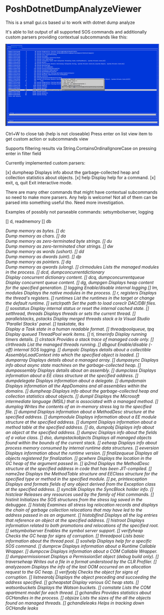 # PoshDotnetDumpAnalyzeViewer
This is a small gui.cs based ui to work with dotnet dump analyze

It's able to list output of all supported SOS commands and additionally custom parsers providing contextual subcommands like this:

![img.png](img.png)

Ctrl+W to close tab (help is not closeable)
Press enter on list view item to get custom action or subcommands view 

Supports filtering results via String.ContainsOrdinalIgnoreCase on pressing enter in filter field

Currently implemented custom parsers:

[x] dumpheap <arguments>                       Displays info about the garbage-collected heap and collection statistics about objects.
[x] help <command>                             Display help for a command.
[x] exit, q, quit                              Exit interactive mode.

There are many other commands that might have contextual subcommands so need to make more parsers. Any help is welcome!
Not all of them can be parsed into something useful tho. Need more investigation.

Examples of possbily not parseable commands:
setsymbolserver, logging

[] d, readmemory
[] db <address>                               Dump memory as bytes.
[] dc <address>                               Dump memory as chars.
[] da <address>                               Dump memory as zero-terminated byte strings.
[] du <address>                               Dump memory as zero-terminated char strings.
[] dw <address>                               Dump memory as words (ushort).
[] dd <address>                               Dump memory as dwords (uint).
[] dp <address>                               Dump memory as pointers.
[] dq <address>                               Dump memory as qwords (ulong).
[] clrmodules                                 Lists the managed modules in the process.
[] dcd, dumpconcurrentdictionary <address>    Display concurrent dictionary content.
[] dcq, dumpconcurrentqueue <address>         Display concurrent queue content.
[] dg, dumpgen <generation>                   Displays heap content for the specified generation.
[] logging                                    Enable/disable internal logging
[] lm, modules                                Displays the native modules in the process.
[] r, registers                               Displays the thread's registers.
[] runtimes                                   List the runtimes in the target or change the default runtime.
[] setclrpath <path>                          Set the path to load coreclr DAC/DBI files.
[] sosstatus                                  Display internal status or reset the internal cached state.
[] setthread, threads <thread>                Displays threads or sets the current thread.
[] parallelstacks, pstacks                    Display merged threads stack a la Visual Studio 'Parallel Stacks' panel.
[] taskstate, tks <address>                   Display a Task state in a human readable format.
[] threadpoolqueue, tpq                       Display queued ThreadPool work items.
[] ti, timerinfo                              Display running timers details.
[] clrstack <arguments>                       Provides a stack trace of managed code only.
[] clrthreads <arguments>                     List the managed threads running.
[] dbgout <arguments>                         Enable/disable (-off) internal SOS logging.
[] dumpalc <arguments>                        Displays details about a collectible AssemblyLoadContext into which the specified object is loaded.
[] dumparray <arguments>                      Displays details about a managed array.
[] dumpasync <arguments>                      Displays info about async state machines on the garbage-collected heap.
[] dumpassembly <arguments>                   Displays details about an assembly.
[] dumpclass <arguments>                      Displays information about a EE class structure at the specified address.
[] dumpdelegate <arguments>                   Displays information about a delegate.
[] dumpdomain <arguments>                     Displays information all the AppDomains and all assemblies within the domains.
[] dumpheap <arguments>                       Displays info about the garbage-collected heap and collection statistics about objects.
[] dumpil <arguments>                         Displays the Microsoft intermediate language (MSIL) that is associated with a managed method.
[] dumplog <arguments>                        Writes the contents of an in-memory stress log to the specified file.
[] dumpmd <arguments>                         Displays information about a MethodDesc structure at the specified address.
[] dumpmodule <arguments>                     Displays information about a EE module structure at the specified address.
[] dumpmt <arguments>                         Displays information about a method table at the specified address.
[] do, dumpobj <arguments>                    Displays info about an object at the specified address.
[] dumpvc <arguments>                         Displays info about the fields of a value class.
[] dso, dumpstackobjects <arguments>          Displays all managed objects found within the bounds of the current stack.
[] eeheap <arguments>                         Displays info about process memory consumed by internal runtime data structures.
[] eeversion <arguments>                      Displays information about the runtime version.
[] finalizequeue <arguments>                  Displays all objects registered for finalization.
[] gcwhere <arguments>                        Displays the location in the GC heap of the argument passed in.
[] ip2md <arguments>                          Displays the MethodDesc structure at the specified address in code that has been JIT-compiled.
[] name2ee <arguments>                        Displays the MethodTable structure and EEClass structure for the specified type or method in the specified module.
[] pe, printexception <arguments>             Displays and formats fields of any object derived from the Exception class at the specified address.
[] syncblk <arguments>                        Displays the SyncBlock holder info.
[] histclear <arguments>                      Releases any resources used by the family of Hist commands.
[] histinit <arguments>                       Initializes the SOS structures from the stress log saved in the debuggee.
[] histobj <arguments>                        Examines all stress log relocation records and displays the chain of garbage collection relocations that may have led to the address passed in as an argument.
[] histobjfind <arguments>                    Displays all the log entries that reference an object at the specified address.
[] histroot <arguments>                       Displays information related to both promotions and relocations of the specified root.
[] setsymbolserver <arguments>                Enables the symbol server support.
[] verifyheap <arguments>                     Checks the GC heap for signs of corruption.
[] threadpool <arguments>                     Lists basic information about the thread pool.
[] soshelp <arguments>                        Displays help for a specific SOS command.
[] dumprcw <arguments>                        Displays information about a Runtime Callable Wrapper.
[] dumpccw <arguments>                        Displays information about a COM Callable Wrapper.
[] dumppermissionset <arguments>              Displays a PermissionSet object (debug build only).
[] traverseheap <arguments>                   Writes out a file in a format understood by the CLR Profiler.
[] analyzeoom <arguments>                     Displays the info of the last OOM occurred on an allocation request to the GC heap.
[] verifyobj <arguments>                      Checks the object for signs of corruption.
[] listnearobj <arguments>                    Displays the object preceding and succeeding the address specified.
[] gcheapstat <arguments>                     Display various GC heap stats.
[] watsonbuckets <arguments>                  Displays the Watson buckets.
[] comstate <arguments>                       Lists the COM apartment model for each thread.
[] gchandles <arguments>                      Provides statistics about GCHandles in the process.
[] objsize <arguments>                        Lists the sizes of the all the objects found on managed threads.
[] gchandleleaks <arguments>                  Helps in tracking down GCHandle leaks